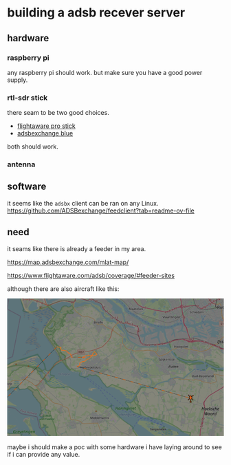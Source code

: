 # building a adsb recever server

## hardware

### raspberry pi

any raspberry pi should work. but make sure you have a good power supply.

### rtl-sdr stick

there seam to be two good choices.

- [flightaware pro stick](https://www.flightaware.com/adsb/prostick/)
- [adsbexchange blue](https://store.adsbexchange.com/products/adsbexchange-com-r820t2-rtl2832u-0-5-ppm-tcxo-ads-b-sdr-w-amp-and-1090-mhz-filter-software-on-industrial-microsd)

both should work.

### antenna

## software

it seems like the `adsbx` client can be ran on any Linux.
<https://github.com/ADSBexchange/feedclient?tab=readme-ov-file>

## need

it seams like there is already a feeder in my area.

<https://map.adsbexchange.com/mlat-map/>

<https://www.flightaware.com/adsb/coverage/#feeder-sites>

although there are also aircraft like this:

![Alt text](image.png)

maybe i should make a poc with some hardware i have laying around to see if i can provide any value.

